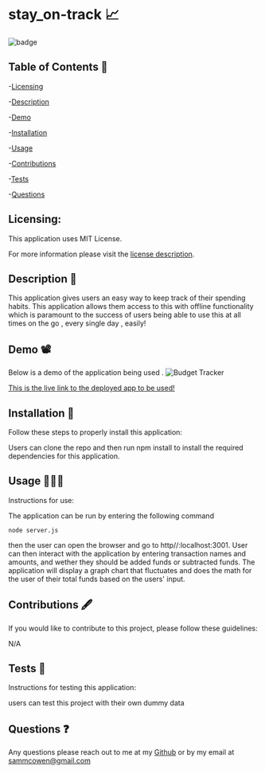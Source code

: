 
  # stay_on-track 📈

  ![badge](https://img.shields.io/badge/license-MITLicense-brightorange)
  
  ## Table of Contents 📖
  
-[Licensing](#Licensing)

-[Description](#description)

-[Demo](#Demo)

-[Installation](#Installation)

-[Usage](#Usage)

-[Contributions](#Contributions)

-[Tests](#Tests)

-[Questions](#Questions)

  ## Licensing:
 
  This application uses MIT License.

  For more information please visit the [license description](https://choosealicense.com/licenses/mit/).

  ## Description 📜

  This application gives users an easy way to keep track of their spending habits. This application allows them access to this with offline functionality which is paramount to the success of users being able to use this at all times on the go , every single day , easily!
  
  ## Demo 📽️
  
  Below is a demo of the application being used . 
  ![Budget Tracker](https://user-images.githubusercontent.com/92121595/167765411-bcd706db-d06d-42e7-b5ea-b880007734c9.gif)
  
  [This is the live link to the deployed app to be used!](https://warm-taiga-78322.herokuapp.com/)

  ## Installation 💾
  Follow these steps to properly install this application:

  Users can clone the repo and then run npm install to install the required dependencies for this application.

  ## Usage 👩🏽‍💻
  Instructions for use:

  The application can be run by entering the following command 
  ~~~
  node server.js
  ~~~
  then the user can open the browser and go to http//:localhost:3001. User can then interact with the application by entering transaction names and amounts, and wether they should be added funds or subtracted funds. The application will display a graph chart that fluctuates and does the math for the user of their total funds based on the users' input. 

  ## Contributions 🖋️
  If you would like to contribute to this project, please follow these guidelines: 

  N/A 

  ## Tests  🧪
  Instructions for testing this application:

  users can test this project with their own dummy data

  ## Questions ❓
  Any questions please reach out to me at my [Github](https://github.com/sammcowen)
   or by my email at  sammcowen@gmail.com
